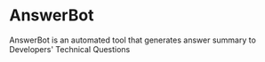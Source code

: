 # AnswerBot
AnswerBot is an automated tool that generates answer summary to Developers' Technical Questions
